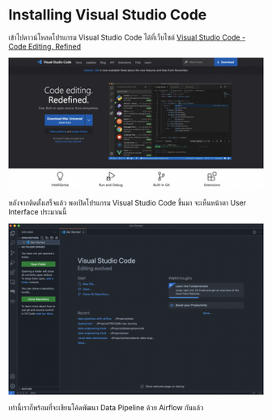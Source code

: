 # Installing Visual Studio Code

เข้าไปดาวน์โหลดโปรแกรม Visual Studio Code ได้ที่เว็บไซต์ [Visual Studio Code - Code Editing. Refined](https://code.visualstudio.com/)

![Visual Studio Code Website](./images/vscode-website.png)

หลังจากติดตั้งเสร็จแล้ว พอเปิดโปรแกรม Visual Studio Code ขึ้นมา จะเห็นหน้าตา User Interface ประมาณนี้

![User Interface of Visual Studio Code](./images/vscode-ui.png)

เท่านี้เราก็พร้อมที่จะเขียนโค้ดพัฒนา Data Pipeline ด้วย Airflow กันแล้ว